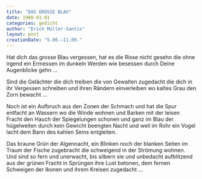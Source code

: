 ```yaml
---
title: "DAS GROSSE BLAU"
date: 1900-01-01
categories: gedicht
author: "Erich Müller-Santis"
layout: post
creationDate: "5.06.–11.09."
---
```

Hat dich das grosse Blau vergessen,
hat es die Risse nicht gesehn
die ohne irgend ein Ermessen
im dunkeln Werden wie besessen
durch Deine Augenblicke gehn …

Sind die Gelächter die dich treiben
die von Gewalten zugedacht
die dich in ihr Vergessen schreiben
und ihren Rändern einverleiben
wo kaltes Grau den Zorn bewacht …

Noch ist ein Aufbruch aus den Zonen
der Schmach und hat die Spur entfacht
an Wassern wo die Winde wohnen
und Barken mit der leisen Fracht
den Hauch der Spiegelungen schonen
und ganz im Blau der hügelweiten
durch kein Gewicht beengten Nacht
und weil im Rohr ein Vogel lacht
dem Bann des kahlen Seins entgleiten.

Das braune Grün der Algennacht,
ein Blinken noch der blanken Seiten
im Traum der Fische zugebracht
die schweigend in der Strömung wohnen.
Und sind so fern und unerwacht,
bis silbern sie und unbedacht
aufblitzend aus der grünen Fracht
in Sprüngen ihre Lust betonen,
dem fernen Schweigen der Ikonen
und ihrem Kreisen zugedacht …
